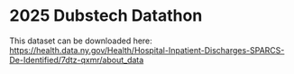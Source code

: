 # 2025 Dubstech Datathon

This dataset can be downloaded here: https://health.data.ny.gov/Health/Hospital-Inpatient-Discharges-SPARCS-De-Identified/7dtz-qxmr/about_data 
